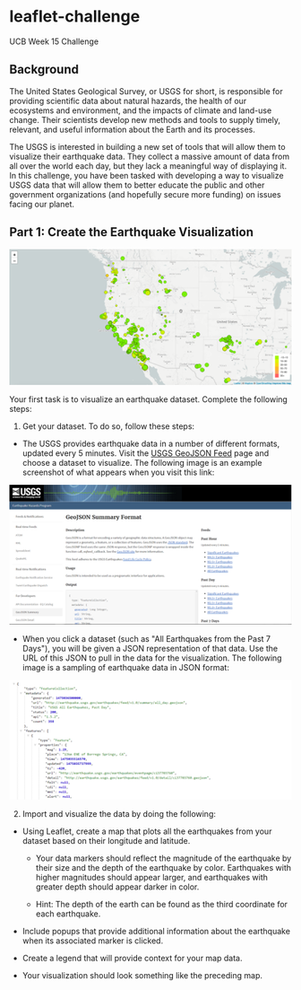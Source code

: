 # leaflet-challenge
UCB Week 15 Challenge

## Background  

The United States Geological Survey, or USGS for short, is responsible for providing scientific data about natural hazards, the health of our ecosystems and environment, and the impacts of climate and land-use change. Their scientists develop new methods and tools to supply timely, relevant, and useful information about the Earth and its processes.

The USGS is interested in building a new set of tools that will allow them to visualize their earthquake data. They collect a massive amount of data from all over the world each day, but they lack a meaningful way of displaying it. In this challenge, you have been tasked with developing a way to visualize USGS data that will allow them to better educate the public and other government organizations (and hopefully secure more funding) on issues facing our planet.

## Part 1: Create the Earthquake Visualization  

![BasicMap](Images/2-BasicMap.png)

Your first task is to visualize an earthquake dataset. Complete the following steps:

1. Get your dataset. To do so, follow these steps:
* The USGS provides earthquake data in a number of different formats, updated every 5 minutes. Visit the [USGS GeoJSON Feed](https://earthquake.usgs.gov/earthquakes/feed/v1.0/geojson.php) page and choose a dataset to visualize. The following image is an example screenshot of what appears when you visit this link:  

![Data](Images/3-Data.png)  

* When you click a dataset (such as "All Earthquakes from the Past 7 Days"), you will be given a JSON representation of that data. Use the URL of this JSON to pull in the data for the visualization. The following image is a sampling of earthquake data in JSON format:

![JSON](Images/4-JSON.png)    

2. Import and visualize the data by doing the following:
* Using Leaflet, create a map that plots all the earthquakes from your dataset based on their longitude and latitude.
   * Your data markers should reflect the magnitude of the earthquake by their size and the depth of the earthquake by color. Earthquakes 
     with higher magnitudes should appear larger, and earthquakes with greater depth should appear darker in color.  

   * Hint: The depth of the earth can be found as the third coordinate for each earthquake.

* Include popups that provide additional information about the earthquake when its associated marker is clicked.
* Create a legend that will provide context for your map data.
* Your visualization should look something like the preceding map.
